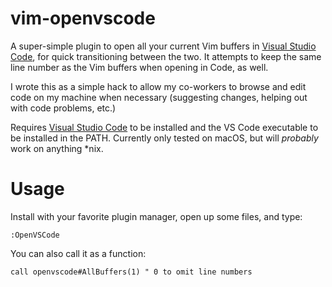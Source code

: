 # vim-openvscode

A super-simple plugin to open all your current Vim buffers in [Visual Studio
Code](https://code.visualstudio.com), for quick transitioning between the two.
It attempts to keep the same line number as the Vim buffers when opening in
Code, as well.

I wrote this as a simple hack to allow my co-workers to browse and edit code on
my machine when necessary (suggesting changes, helping out with code problems,
etc.)

Requires [Visual Studio Code](https://code.visualstudio.com) to be installed and
the VS Code executable to be installed in the PATH. Currently only tested on
macOS, but will *probably* work on anything *nix.

# Usage

Install with your favorite plugin manager, open up some files, and type:

```vim
:OpenVSCode
```

You can also call it as a function:

```vim
call openvscode#AllBuffers(1) " 0 to omit line numbers
```
